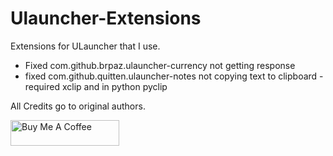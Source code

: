 # Ulauncher-Extensions
Extensions for ULauncher that I use.

- Fixed com.github.brpaz.ulauncher-currency not getting response
- fixed com.github.quitten.ulauncher-notes not copying text to clipboard - required xclip and in python pyclip

All Credits go to original authors.

<a href="https://www.buymeacoffee.com/freewillgt" target="_blank"><img src="https://cdn.buymeacoffee.com/buttons/default-orange.png" alt="Buy Me A Coffee" height="41" width="174"></a>
